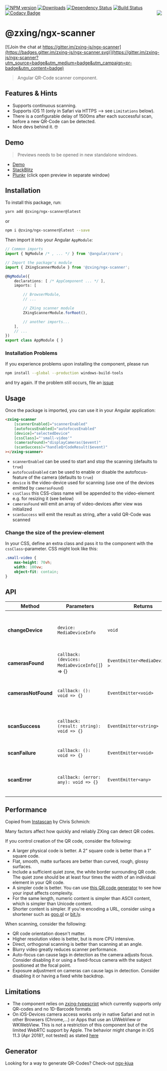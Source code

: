 [![NPM version](https://img.shields.io/npm/v/@zxing/ngx-scanner.svg?&label=npm)](https://www.npmjs.com/package/@zxing/ngx-scanner )
[![Downloads](https://img.shields.io/npm/dm/@zxing/ngx-scanner.svg)](https://npmjs.org/package/@zxing/ngx-scanner )
[![Dependency Status](https://david-dm.org/werthdavid/ngx-scanner.svg)](https://david-dm.org/werthdavid/ngx-scanner)
[![Build Status](https://secure.travis-ci.org/werthdavid/ngx-scanner.svg)](https://travis-ci.org/werthdavid/ngx-scanner)
[![Codacy Badge](https://api.codacy.com/project/badge/Grade/9611c347a3034ec987d6fb89eea591a9)](https://www.codacy.com/app/werthdavid/ngx-scanner?utm_source=github.com&amp;utm_medium=referral&amp;utm_content=werthdavid/ngx-scanner&amp;utm_campaign=Badge_Grade)
<img align="right" src="https://user-images.githubusercontent.com/3942006/34657626-336523d4-f40f-11e7-8160-b523183655c7.png"/>

# @zxing/ngx-scanner 

[![Join the chat at https://gitter.im/zxing-js/ngx-scanner](https://badges.gitter.im/zxing-js/ngx-scanner.svg)](https://gitter.im/zxing-js/ngx-scanner?utm_source=badge&utm_medium=badge&utm_campaign=pr-badge&utm_content=badge)

> Angular QR-Code scanner component.

## Features & Hints

- Supports continuous scanning.
- Supports iOS 11 (only in Safari via HTTPS --> see `Limitations` below).
- There is a configurable delay of 1500ms after each successful scan, before a new QR-Code can be detected.
- Nice devs behind it. 🤓

## Demo

> Previews needs to be opened in new standalone windows.

- [Demo](https://zxing-js.github.io/ngx-scanner/)
- [StackBlitz](https://zxing-ngx-scanner.stackblitz.io/)
- [Plunkr](https://embed.plnkr.co/MN4riU/) (click open preview in separate window)

## Installation

To install this package, run:

```bash
yarn add @zxing/ngx-scanner@latest
```

or

```bash
npm i @zxing/ngx-scanner@latest --save
```

Then import it into your Angular `AppModule`:

```typescript
// Common imports
import { NgModule /* , ... */ } from '@angular/core';

// Import the package's module
import { ZXingScannerModule } from '@zxing/ngx-scanner';

@NgModule({
    declarations: [ /* AppComponent ... */ ],
    imports: [

        // BrowserModule,
        // ...

        // ZXing scanner module
        ZXingScannerModule.forRoot(),

        // another imports...
    ],
    // ...
})
export class AppModule { }
```

### Installation Problems

If you experience problems upon installing the component, please run
```bash
npm install --global --production windows-build-tools
```
and try again. If the problem still occurs, file an [issue](https://github.com/werthdavid/ngx-scanner/issues)

## Usage

Once the package is imported, you can use it in your Angular application:

```html
<zxing-scanner
    [scannerEnabled]="scannerEnabled"
    [autofocusEnabled]="autofocusEnabled"
    [device]="selectedDevice"
    [cssClass]="'small-video'"
    (camerasFound)="displayCameras($event)"
    (scanSuccess)="handleQrCodeResult($event)"
></zxing-scanner>
```

- `scannerEnabled` can be used to start and stop the scanning (defaults to `true`)
- `autofocusEnabled` can be used to enable or disable the autofocus-feature of the camera (defaults to `true`)
- `device` is the video-device used for scanning (use one of the devices emitted by `camerasFound`)
- `cssClass` this CSS-class name will be appended to the video-element e.g. for resizing it (see below)
- `camerasFound` will emit an array of video-devices after view was initialized
- `scanSuccess` will emit the result as string, after a valid QR-Code was scanned

### Change the size of the preview-element

In your CSS, define an extra class and pass it to the component with the `cssClass`-parameter. CSS might look like this:

```css
.small-video {
    max-height: 70vh;
    width: 100vw;
    object-fit: contain;
}
```

## API

| Method              | Parameters                                     | Returns                          | Description                                                  |
|---------------------|------------------------------------------------|----------------------------------|--------------------------------------------------------------|
| **changeDevice**    | `device: MediaDeviceInfo`                      | `void`                           | Allows you to properly change the scanner device on the fly. |
| **camerasFound**    | `callback: (devices: MediaDeviceInfo[]`) => {} | `EventEmitter<MediaDeviceInfo >` | Emits an event when cameras are found.                       |
| **camerasNotFound** | `callback: (): void => {}`                     | `EventEmitter<void>`             | Emits an event when cameras are not found.                   |
| **scanSuccess**     | `callback: (result: string): void => {}`       | `EventEmitter<string>`           | Emits an event when a scan is successful performed.          |
| **scanFailure**     | `callback: (): void => {}`                     | `EventEmitter<void>`             | Emits an event when a scan fails.                            |
| **scanError**       | `callback: (error: any): void => {}`           | `EventEmitter<any>`              | Emits an event when a scan throws an error.                  |

## Performance

Copied from [Instascan](https://github.com/schmich/instascan) by Chris Schmich:

Many factors affect how quickly and reliably ZXing can detect QR codes.

If you control creation of the QR code, consider the following:

- A larger physical code is better. A 2" square code is better than a 1" square code.
- Flat, smooth, matte surfaces are better than curved, rough, glossy surfaces.
- Include a sufficient quiet zone, the white border surrounding QR code. The quiet zone should be at least four times the width of an individual element in your QR code.
- A simpler code is better. You can use [this QR code generator](https://werthdavid.github.io/ngx-kjua/index.html) to see how your input affects complexity.
- For the same length, numeric content is simpler than ASCII content, which is simpler than Unicode content.
- Shorter content is simpler. If you're encoding a URL, consider using a shortener such as [goo.gl](https://goo.gl/) or [bit.ly](https://bitly.com/).

When scanning, consider the following:

- QR code orientation doesn't matter.
- Higher resolution video is better, but is more CPU intensive.
- Direct, orthogonal scanning is better than scanning at an angle.
- Blurry video greatly reduces scanner performance.
- Auto-focus can cause lags in detection as the camera adjusts focus. Consider disabling it or using a fixed-focus camera with the subject positioned at the focal point.
- Exposure adjustment on cameras can cause lags in detection. Consider disabling it or having a fixed white backdrop.

## Limitations

- The component relies on [zxing-typescript](https://github.com/zxing-web/library) which currently supports only QR-codes and no 1D-Barcode formats
- On iOS-Devices camera access works only in native Safari and not in other Browsers (Chrome,...) or Apps that use an UIWebView or WKWebView. This is not a restriction of this component but of the limited WebRTC support by Apple. The behavior might change in iOS 11.3 (Apr 2018?, not tested) as stated [here](https://developer.apple.com/library/content/releasenotes/General/WhatsNewInSafari/Articles/Safari_11_1.html#//apple_ref/doc/uid/TP40014305-CH14-SW1)

## Generator

Looking for a way to generate QR-Codes? Check-out [ngx-kjua](https://github.com/werthdavid/ngx-kjua)
